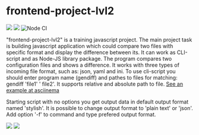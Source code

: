 # frontend-project-lvl2
<a href="https://codeclimate.com/github/spkgdru/frontend-project-lvl2/maintainability"><img src="https://api.codeclimate.com/v1/badges/ccca368e196480b72023/maintainability" /></a>
<a href="https://codeclimate.com/github/spkgdru/frontend-project-lvl2/test_coverage"><img src="https://api.codeclimate.com/v1/badges/ccca368e196480b72023/test_coverage" /></a>
![Node CI](https://github.com/spkgdru/frontend-project-lvl2/workflows/Node%20CI/badge.svg)

"frontend-project-lvl2" is a training javascript project. The main project task is building javascript application which could compare two files with specific format and display the difference between its. It can work as CLI-script and as Node-JS library package. 
The program compares two configuration files and shows a difference. It works with three types of incoming file format, such as: json, yaml and ini. 
To use cli-script you should enter program name (gendiff) and pathes to files for matching: gendiff 'file1' ' file2'. It supports relative and absolute path to file.
<a href="https://asciinema.org/a/UWSfBl4VStuJ0H09wX6lGHX0h" target="_blank">See an example at asciinema</a>

Starting script with no options you get output data in default output format named 'stylish'. It is possible to change output format to 'plain text' or 'json'. Add option '-f' to command and type prefered output format.

<a href="https://asciinema.org/a/4vaK71MM1Z7qv3D5GiqxoFC7z" target="_blank"><img src="https://asciinema.org/a/4vaK71MM1Z7qv3D5GiqxoFC7z.svg" /></a>
<a href="https://asciinema.org/a/cEdSVlOeCF60qxHTJOrho4KXb" target="_blank"><img src="https://asciinema.org/a/cEdSVlOeCF60qxHTJOrho4KXb.svg" /></a>

